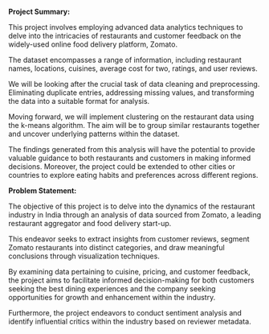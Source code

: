 **Project Summary:**

This project involves employing advanced data analytics techniques to delve into the intricacies of restaurants and customer feedback on the widely-used online food delivery platform, Zomato.

The dataset encompasses a range of information, including restaurant names, locations, cuisines, average cost for two, ratings, and user reviews.

We will be looking after the crucial task of data cleaning and preprocessing. Eliminating duplicate entries, addressing missing values, and transforming the data into a suitable format for analysis.

Moving forward, we will implement clustering on the restaurant data using the k-means algorithm. The aim will be to group similar restaurants together and uncover underlying patterns within the dataset.

The findings generated from this analysis will have the potential to provide valuable guidance to both restaurants and customers in making informed decisions. Moreover, the project could be extended to other cities or countries to explore eating habits and preferences across different regions.

**Problem Statement:**

The objective of this project is to delve into the dynamics of the restaurant industry in India through an analysis of data sourced from Zomato, a leading restaurant aggregator and food delivery start-up.

This endeavor seeks to extract insights from customer reviews, segment Zomato restaurants into distinct categories, and draw meaningful conclusions through visualization techniques.

By examining data pertaining to cuisine, pricing, and customer feedback, the project aims to facilitate informed decision-making for both customers seeking the best dining experiences and the company seeking opportunities for growth and enhancement within the industry.

Furthermore, the project endeavors to conduct sentiment analysis and identify influential critics within the industry based on reviewer metadata.
